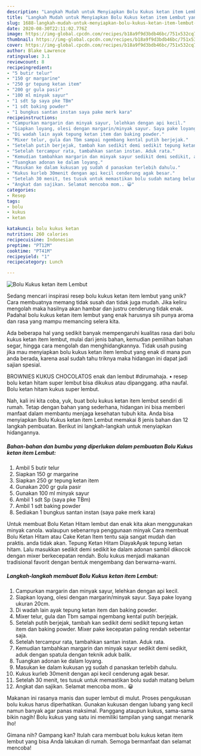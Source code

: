 ```yaml
---
description: "Langkah Mudah untuk Menyiapkan Bolu Kukus ketan item Lembut yang Sempurna"
title: "Langkah Mudah untuk Menyiapkan Bolu Kukus ketan item Lembut yang Sempurna"
slug: 1688-langkah-mudah-untuk-menyiapkan-bolu-kukus-ketan-item-lembut-yang-sempurna
date: 2020-08-30T22:11:02.776Z
image: https://img-global.cpcdn.com/recipes/b18a9f9d3bdb46bc/751x532cq70/bolu-kukus-ketan-item-lembut-foto-resep-utama.jpg
thumbnail: https://img-global.cpcdn.com/recipes/b18a9f9d3bdb46bc/751x532cq70/bolu-kukus-ketan-item-lembut-foto-resep-utama.jpg
cover: https://img-global.cpcdn.com/recipes/b18a9f9d3bdb46bc/751x532cq70/bolu-kukus-ketan-item-lembut-foto-resep-utama.jpg
author: Blake Lawrence
ratingvalue: 3.1
reviewcount: 8
recipeingredient:
- "5 butir telur"
- "150 gr margarine"
- "250 gr tepung ketan item"
- "200 gr gula pasir"
- "100 ml minyak sayur"
- "1 sdt Sp saya pke TBm"
- "1 sdt baking powder"
- "1 bungkus santan instan saya pake merk kara"
recipeinstructions:
- "Campurkan margarin dan minyak sayur, lelehkan dengan api kecil."
- "Siapkan loyang, olesi dengan margarin/minyak sayur. Saya pake loyang ukuran 20cm."
- "Di wadah lain ayak tepung ketan item dan baking powder."
- "Mixer telur, gula dan Tbm sampai ngembang kental putih berjejak."
- "Setelah putih berjejak, tambah kan sedikit demi sedikit tepung ketan item dan baking powder. Mixer pake kecepatan paling rendah sebentar saja."
- "Setelah tercampur rata, tambahkan santan instan. Aduk rata."
- "Kemudian tambahkan margarin dan minyak sayur sedikit demi sedikit, aduk dengan spatula dengan teknik aduk balik."
- "Tuangkan adonan ke dalam loyang."
- "Masukan ke dalam kukusan yg sudah d panaskan terlebih dahulu."
- "Kukus kurleb 30menit dengan api kecil cenderung agak besar."
- "Setelah 30 menit, tes tusuk untuk memastikan bolu sudah matang belum"
- "Angkat dan sajikan. Selamat mencoba mom.. 😀"
categories:
- Resep
tags:
- bolu
- kukus
- ketan

katakunci: bolu kukus ketan 
nutrition: 260 calories
recipecuisine: Indonesian
preptime: "PT12M"
cooktime: "PT41M"
recipeyield: "1"
recipecategory: Lunch

---
```



![Bolu Kukus ketan item Lembut](https://img-global.cpcdn.com/recipes/b18a9f9d3bdb46bc/751x532cq70/bolu-kukus-ketan-item-lembut-foto-resep-utama.jpg)

Sedang mencari inspirasi resep bolu kukus ketan item lembut yang unik? Cara membuatnya memang tidak susah dan tidak juga mudah. Jika keliru mengolah maka hasilnya akan hambar dan justru cenderung tidak enak. Padahal bolu kukus ketan item lembut yang enak harusnya sih punya aroma dan rasa yang mampu memancing selera kita.

Ada beberapa hal yang sedikit banyak mempengaruhi kualitas rasa dari bolu kukus ketan item lembut, mulai dari jenis bahan, kemudian pemilihan bahan segar, hingga cara mengolah dan menghidangkannya. Tidak usah pusing jika mau menyiapkan bolu kukus ketan item lembut yang enak di mana pun anda berada, karena asal sudah tahu triknya maka hidangan ini dapat jadi sajian spesial.

BROWNIES KUKUS CHOCOLATOS enak dan lembut #dirumahaja. • resep bolu ketan hitam super lembut bisa dikukus atau dipanggang. atha naufal. Bolu ketan hitam kukus super lembut.


Nah, kali ini kita coba, yuk, buat bolu kukus ketan item lembut sendiri di rumah. Tetap dengan bahan yang sederhana, hidangan ini bisa memberi manfaat dalam membantu menjaga kesehatan tubuh kita. Anda bisa menyiapkan Bolu Kukus ketan item Lembut memakai 8 jenis bahan dan 12 langkah pembuatan. Berikut ini langkah-langkah untuk menyiapkan hidangannya.

<!--inarticleads1-->

##### Bahan-bahan dan bumbu yang diperlukan dalam pembuatan Bolu Kukus ketan item Lembut:

1. Ambil 5 butir telur
1. Siapkan 150 gr margarine
1. Siapkan 250 gr tepung ketan item
1. Gunakan 200 gr gula pasir
1. Gunakan 100 ml minyak sayur
1. Ambil 1 sdt Sp (saya pke TBm)
1. Ambil 1 sdt baking powder
1. Sediakan 1 bungkus santan instan (saya pake merk kara)


Untuk membuat Bolu Ketan Hitam lembut dan enak kita akan menggunakan minyak canola. walaupun sebenarnya penggunaan minyak Cara membuat Bolu Ketan Hitam atau Cake Ketan Item tentu saja sangat mudah dan praktis. anda tidak akan. Tepung Ketan Hitam DiayakAyak tepung ketan hitam. Lalu masukkan sedikit demi sedikit ke dalam adonan sambil dikocok dengan mixer berkecepatan rendah. Bolu kukus menjadi makanan tradisional favorit dengan bentuk mengembang dan berwarna-warni. 

<!--inarticleads2-->

##### Langkah-langkah membuat Bolu Kukus ketan item Lembut:

1. Campurkan margarin dan minyak sayur, lelehkan dengan api kecil.
1. Siapkan loyang, olesi dengan margarin/minyak sayur. Saya pake loyang ukuran 20cm.
1. Di wadah lain ayak tepung ketan item dan baking powder.
1. Mixer telur, gula dan Tbm sampai ngembang kental putih berjejak.
1. Setelah putih berjejak, tambah kan sedikit demi sedikit tepung ketan item dan baking powder. Mixer pake kecepatan paling rendah sebentar saja.
1. Setelah tercampur rata, tambahkan santan instan. Aduk rata.
1. Kemudian tambahkan margarin dan minyak sayur sedikit demi sedikit, aduk dengan spatula dengan teknik aduk balik.
1. Tuangkan adonan ke dalam loyang.
1. Masukan ke dalam kukusan yg sudah d panaskan terlebih dahulu.
1. Kukus kurleb 30menit dengan api kecil cenderung agak besar.
1. Setelah 30 menit, tes tusuk untuk memastikan bolu sudah matang belum
1. Angkat dan sajikan. Selamat mencoba mom.. 😀


Makanan ini rasanya manis dan super lembut di mulut. Proses pengukusan bolu kukus harus diperhatikan. Gunakan kukusan dengan lubang yang kecil namun banyak agar panas maksimal. Panggang ataupun kukus, sama-sama bikin nagih! Bolu kukus yang satu ini memiliki tampilan yang sangat menarik lho! 

Gimana nih? Gampang kan? Itulah cara membuat bolu kukus ketan item lembut yang bisa Anda lakukan di rumah. Semoga bermanfaat dan selamat mencoba!
